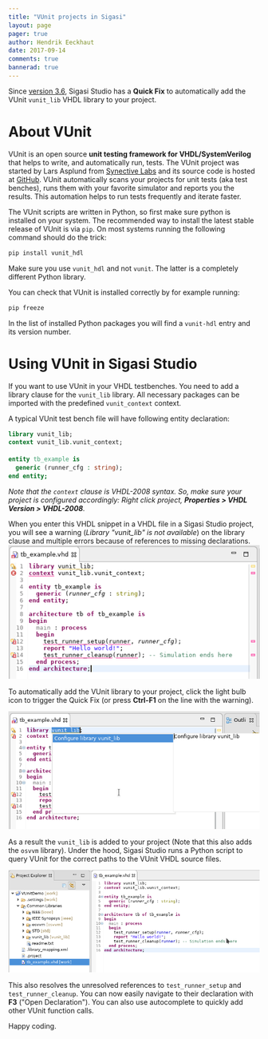 ```yaml
---
title: "VUnit projects in Sigasi"
layout: page 
pager: true
author: Hendrik Eeckhaut
date: 2017-09-14
comments: true
bannerad: true
---
```


Since [version 3.6](/releasenotes/sigasi-3.06), Sigasi Studio has a **Quick Fix** to automatically add the VUnit `vunit_lib` VHDL library to your project.

# About VUnit

VUnit is an open source **unit testing framework for VHDL/SystemVerilog** that helps to write, and automatically run, tests. 
The VUnit project was started by Lars Asplund from [Synective Labs](http://www.synective.se) and its source code is hosted at [GitHub](https://github.com/VUnit/vunit).
VUnit automatically scans your projects for unit tests (aka test benches), runs them with your favorite simulator and reports you the results.
This automation helps to run tests frequently and iterate faster.

The VUnit scripts are written in Python, so first make sure python is installed on your system. The recommended way to install the latest stable release of VUnit is via `pip`. On most systems running the following command should do the trick:
```sh
pip install vunit_hdl
```
Make sure you use `vunit_hdl` and not `vunit`. The latter is a completely different Python library.

You can check that VUnit is installed correctly by for example running:
```sh
pip freeze
```
In the list of installed Python packages you will find a `vunit-hdl` entry and its version number.


# Using VUnit in Sigasi Studio

If you want to use VUnit in your VHDL testbenches. You need to add a library clause for the `vunit_lib` library. All necessary packages can be imported with the predefined `vunit_context` context.

A typical VUnit test bench file will have following entity declaration:
```vhdl
library vunit_lib;
context vunit_lib.vunit_context;

entity tb_example is
  generic (runner_cfg : string);
end entity;
```
*Note that the `context` clause is VHDL-2008 syntax. So, make sure your project is configured accordingly: Right click project, **Properties > VHDL Version > VHDL-2008**.*

When you enter this VHDL snippet in a VHDL file in a Sigasi Studio project, you will see a warning (*Library "vunit\_lib" is not available*) on the library clause and multiple errors because of references to missing declarations.
![vunit...](/tech/vunit/before.png)

To automatically add the VUnit library to your project, click the light bulb icon to trigger the Quick Fix (or press **Ctrl-F1** on the line with the warning).

![vunit...](/tech/vunit/quickfix.png)

As a result the `vunit_lib` is added to your project (Note that this also adds the `osvvm` library). Under the hood, Sigasi Studio runs a Python script to query VUnit for the correct paths to the VUnit VHDL source files.

![vunit...](/tech/vunit/after.png)

This also resolves the unresolved references to `test_runner_setup` and `test_runner_cleanup`. You can now easily navigate to their declaration with **F3** ("Open Declaration"). You can also use autocomplete to quickly add other VUnit function calls.

Happy coding.



